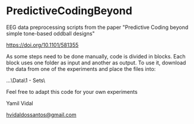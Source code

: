 # PredictiveCodingBeyond
EEG data preprocessing scripts from the paper "Predictive Coding beyond simple tone-based oddball designs"

https://doi.org/10.1101/581355

As some steps need to be done manually, code is divided in blocks.
Each block uses one folder as input and another as output.
To use it, download the data from one of the experiments and place the
 files into:

 ...\Data\1 - Sets\

Feel free to adapt this code for your own experiments

Yamil Vidal

hvidaldossantos@gmail.com
